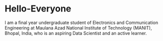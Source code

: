 # Hello-Everyone
I am a final year undergraduate student of Electronics and Communication Engineering at Maulana Azad National Institute of Technology (MANIT), Bhopal, India, who is an aspiring Data Scientist and an active learner.
